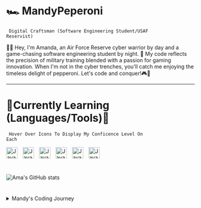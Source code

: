 # 🏎 MandyPeperoni

<code> Digital Craftsman (Software Engineering Student/USAF Reservist)</code>


<p>👩‍💻 Hey, I'm Amanda, an Air Force Reserve cyber warrior by day and a game-chasing software engineering student by night. 🚀 My code reflects the precision of military training blended with a passion for gaming innovation. When I'm not in the cyber trenches, you'll catch me enjoying the timeless delight of pepperoni. Let's code and conquer!🎮🍕</p>
<hr>

# 🔧Currently Learning (Languages/Tools)🔧



<code> Hover Over Icons To Display My Conficence Level On Each</code><br>

<img aling="left" alt="Java" width="30px" style="padding-right:10px;" src="https://cdn.jsdelivr.net/gh/devicons/devicon/icons/java/java-original.svg" title="5/10"/>  <img aling="left" alt="Java" width="30px" style="padding-right:10px;" src="https://cdn.jsdelivr.net/gh/devicons/devicon/icons/html5/html5-original-wordmark.svg" title="8/10"/>   <img aling="left" alt="Java" width="30px" style="padding-right:10px;" src="https://cdn.jsdelivr.net/gh/devicons/devicon/icons/css3/css3-original-wordmark.svg" title="7/10" />   <img aling="left" alt="Java" width="30px" style="padding-right:10px;" src="https://cdn.jsdelivr.net/gh/devicons/devicon/icons/javascript/javascript-original.svg" title="6/10"/>   <img aling="left" alt="Java" width="30px" style="padding-right:10px;" src="https://cdn.jsdelivr.net/gh/devicons/devicon/icons/python/python-plain.svg" title="9/10"/>   <img aling="left" alt="Java" width="30px" style="padding-right:10px;" src="https://cdn.jsdelivr.net/gh/devicons/devicon/icons/cplusplus/cplusplus-original.svg" title="3/10" />
<br/>

#

![Ama's GitHub stats](https://github-readme-stats.vercel.app/api?username=MandyPeperoni&show_icons=true&theme=chartreuse-dark)

#



<details>
  
  <summary> Mandy's Coding Journey</summary>
  <p><br>working on it....</p>
</details>
